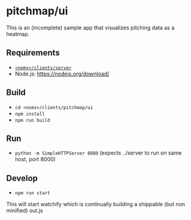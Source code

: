 # pitchmap/ui

This is an (incomplete) sample app that visualizes pitching data as a heatmap.

## Requirements

* [`<noms>/clients/server`](../server)
* Node.js: https://nodejs.org/download/

## Build

* `cd <noms>/clients/pitchmap/ui`
* `npm install`
* `npm run build`

## Run

* `python -m SimpleHTTPServer 8080` (expects ../server to run on same host, port 8000)

## Develop

* `npm run start`

This will start watchify which is continually building a shippable (but non minified) out.js
